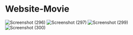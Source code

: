 # Website-Movie
![Screenshot (296)](https://user-images.githubusercontent.com/92041571/139115827-1bb68cbf-e723-4cdc-b981-0cc3d0b70786.png)
![Screenshot (297)](https://user-images.githubusercontent.com/92041571/139115835-1344b560-f710-4435-89ea-5d1d56f42fca.png)
![Screenshot (299)](https://user-images.githubusercontent.com/92041571/139115838-365d85f1-eba9-46ec-a130-6f16fa173825.png)
![Screenshot (300)](https://user-images.githubusercontent.com/92041571/139115841-693e978d-c24c-408c-8286-d8a403941e00.png)
